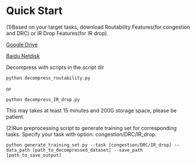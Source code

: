 # Quick Start

(1)Based on your target tasks, download Routability Features(for congestion and DRC) or IR Drop Features(for IR drop).

[Google Drive](https://drive.google.com/drive/folders/1GjW-1LBx1563bg3pHQGvhcEyK2A9sYUB?usp=sharing)

[Baidu Netdisk](https://pan.baidu.com/s/1evSTtuvphyl1_aSedsEQLA?pwd=wihf)

Decompress with scripts in the script dir

`python decompress_routability.py`

or 

`python decompress_IR_drop.py`

This may takes at least 15 minutes and 200G storage space, please be patient.

(2)Run preprocessing script to generate training set for corresponding tasks. Specify your task with option: congestion/DRC/IR_drop.

```python generate_training_set.py --task [congestion/DRC/IR_drop] --data_path [path_to_decompressed_dataset] --save_path [path_to_save_output]```

